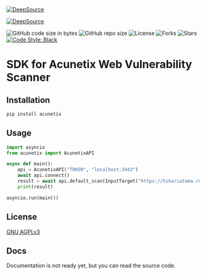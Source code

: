 [![DeepSource](https://deepsource.io/gh/hikariatama/acunetix.svg/?label=active+issues&show_trend=true&token=IPVI_QX-cSuQSVeVl8cb5PLt)](https://deepsource.io/gh/hikariatama/acunetix/?ref=repository-badge)  

[![DeepSource](https://deepsource.io/gh/hikariatama/acunetix.svg/?label=resolved+issues&show_trend=true&token=IPVI_QX-cSuQSVeVl8cb5PLt)](https://deepsource.io/gh/hikariatama/acunetix/?ref=repository-badge)  

![GitHub code size in bytes](https://img.shields.io/github/languages/code-size/hikariatama/acunetix)
![GitHub repo size](https://img.shields.io/github/repo-size/hikariatama/acunetix)
![License](https://img.shields.io/github/license/hikariatama/acunetix)
![Forks](https://img.shields.io/github/forks/hikariatama/acunetix?style=flat)
![Stars](https://img.shields.io/github/stars/hikariatama/acunetix?style=flat)
[![Code Style: Black](https://img.shields.io/badge/code%20style-black-000000.svg)](https://github.com/psf/black)

# SDK for Acunetix Web Vulnerability Scanner

## Installation

```bash
pip install acunetix
```

## Usage

```python
import asyncio
from acunetix import AcunetixAPI

async def main():
    api = AcunetixAPI("TOKEN", "localhost:3443")
    await api.connect()
    result = await api.default_scan(InputTarget("https://hikariatama.ru"))
    print(result)

asyncio.run(main())
```

## License

[GNU AGPLv3](https://choosealicense.com/licenses/agpl-3.0/)

## Docs

Documentation is not ready yet, but you can read the source code.

